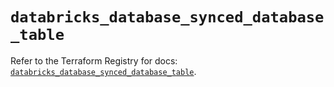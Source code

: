 # `databricks_database_synced_database_table`

Refer to the Terraform Registry for docs: [`databricks_database_synced_database_table`](https://registry.terraform.io/providers/databricks/databricks/1.96.0/docs/resources/database_synced_database_table).
